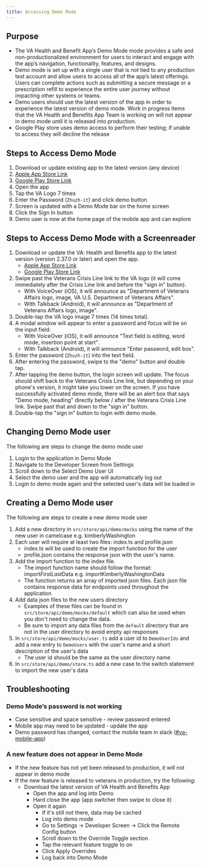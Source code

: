 ```yaml
---
title: Accessing Demo Mode
---
```


## Purpose

* The VA Health and Benefit App’s Demo Mode mode provides a safe and non-productionalized environment for users to interact and engage with the app’s navigation, functionality, features, and designs.
* Demo mode is set up with a single user that is not tied to any production test account and allow users to access all of the app’s latest offerings. Users can complete actions such as submitting a secure message or a prescription refill to experience the entire user journey without impacting other systems or teams.
* Demo users should use the latest version of the app in order to experience the latest version of demo mode. Work in progress items that the VA Health and Benefits App Team is working on will not appear in demo mode until it is released into production.
* Google Play store uses demo access to perform their testing; if unable to access they will decline the release

## Steps to Access Demo Mode

 1. Download or update existing app to the latest version (any device)
 2. [Apple App Store Link](https://apps.apple.com/us/app/va-health-and-benefits/id1559609596)
 3. [Google Play Store Link](https://play.google.com/store/apps/details?id=gov.va.mobileapp&hl=en_US&gl=US)
 4. Open the app
 5. Tap the VA Logo 7 times
 6. Enter the Password (`Zhuzh-it`) and click demo button
 7. Screen is updated with a Demo Mode bar on the home screen
 8. Click the Sign In button
 9. Demo user is now at the home page of the mobile app and can explore

## Steps to Access Demo Mode with a Screenreader

 1. Download or update the VA: Health and Benefits app to the latest version (version 2.37.0 or later) and open the app.
     * [Apple App Store Link](https://apps.apple.com/us/app/va-health-and-benefits/id1559609596)
     * [Google Play Store Link](https://play.google.com/store/apps/details?id=gov.va.mobileapp&hl=en_US&gl=US)
 2. Swipe past the Veterans Crisis Line link to the VA logo (it will come immediately after the Crisis Line link and before the "sign in" button).
     * With VoiceOver (iOS), it will announce as "Department of Veterans Affairs logo, image, VA U.S. Department of Veterans Affairs".
     * With Talkback (Android), it will announce as "Department of Veterans Affairs logo, image".
 3. Double-tap the VA logo image 7 times (14 times total).
 4. A modal window will appear to enter a password and focus will be on the input field.
     * With VoiceOver (iOS), it will announce "Text field is editing, word mode, insertion point at start".
     * With Talkback (Android), it will announce "Enter password, edit box".
 5. Enter the password (`Zhuzh-it`) into the text field.
 6. After entering the password, swipe to the "demo" button and double tap.
 7. After tapping the demo button, the login screen will update. The focus should shift back to the Veterans Crisis Line link, but depending on your phone's version, it might take you lower on the screen. If you have successfully activated demo mode, there will be an alert box that says "Demo mode, heading" directly below / after the Veterans Crisis Line link. Swipe past that and down to the "sign in" button.
 8. Double-tap the "sign in" button to login with demo mode.

## Changing Demo Mode user
The following are steps to change the demo mode user
1. Login to the application in Demo Mode
2. Navigate to the Developer Screen from Settings
3. Scroll down to the Select Demo User UI
4. Select the demo user and the app will automatically log out
5. Login to demo mode again and the selected user's data will be loaded in

## Creating a Demo Mode user
The following are steps to create a new demo mode user
1. Add a new directory in `src/store/api/demo/mocks` using the name of the new user in camelcase e.g. kimberlyWashington
2. Each user will require at least two files: index.ts and profile.json
    * index.ts will be used to create the import function for the user
    * profile.json contains the response json with the user's name.
3. Add the import function to the index file.
    * The import function name should follow the format: import*FirstLast*Data e.g. importKimberlyWashingtonData
    * The function returns an array of imported json files. Each json file contains response data for endpoints used throughout the application
4. Add data json files to the new users directory
    * Examples of these files can be found in `src/store/api/demo/mocks/default` which can also be used when you don't need to change the data.
    * Be sure to import any data files from the `default` directory that are not in the user directory to avoid empty api responses
5. In `src/store/api/demo/mocks/user.ts` add a user id to `DemoUserIds` and add a new entry to `DemoUsers` with the user's name and a short description of the user's data
    * The user id should be the same as the user directory name
6. In `src/store/api/demo/store.ts` add a new case to the switch statement to import the new user's data

## Troubleshooting

### Demo Mode’s password is not working

* Case sensitive and space sensitive - review password entered
* Mobile app may need to be updated - update the app
* Demo password has changed, contact the mobile team in slack ([#va-mobile-app](https://dsva.slack.com/archives/C018V2JCWRJ))

### A new feature does not appear in Demo Mode

* If the new feature has not yet been released to production, it will not appear in demo mode
* If the new feature is released to veterans in production, try the following:
  * Download the latest version of VA Health and Benefits App
    * Open the app and log into Demo
    * Hard close the app (app switcher then swipe to close it)
    * Open it again
      * If it's still not there, data may be cached
      * Log into demo mode
      * Go to Settings -> Developer Screen -> Click the Remote Config button
      * Scroll down to the Override Toggle section
      * Tap the relevant feature toggle to on
      * Click Apply Overrides
      * Log back into Demo Mode
